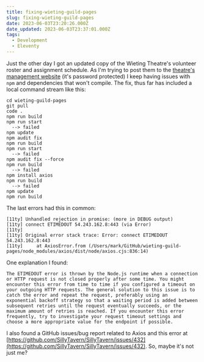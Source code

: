 ```yaml
---
title: fixing-wieting-guild-pages
slug: fixing-wieting-guild-pages
date: 2023-06-03T23:20:26.000Z
date_updated: 2023-06-03T23:37:01.000Z
tags: 
  - Development
  - Eleventy
---
```


Just the other day I got an updated copy of the Wieting Theatre's volunteer roster and assignment schedule.  As I'm trying to post them to the [theatre's management website](https://wieting-guild.tamatoledo.com) (it's password protected) I keep having issues with `npm` and dependencies that won't compile.  The fix, thus far has included a local command stream like this:

    cd wieting-guild-pages
    git pull
    code .
    npm run build
    npm run start 
      --> failed
    npm update
    npm audit fix
    npm run build
    npm run start
      --> failed
    npm audit fix --force
    npm run build
      --> failed
    npm install axios
    npm run build
      --> failed
    npm update
    npm run build
    

The last errors had this in common:

    [11ty] Unhandled rejection in promise: (more in DEBUG output)
    [11ty] connect ETIMEDOUT 54.243.162.8:443 (via Error)
    [11ty] 
    [11ty] Original error stack trace: Error: connect ETIMEDOUT 54.243.162.8:443
    [11ty]     at AxiosError.from (/Users/mark/GitHub/wieting-guild-pages/node_modules/axios/dist/node/axios.cjs:836:14)
    

One explanation I found:

    The ETIMEDOUT error is thrown by the Node.js runtime when a connection or HTTP request is not closed properly after some time. You might encounter this error from time to time if you configured a timeout on your outgoing HTTP requests. The general solution to this issue is to catch the error and repeat the request, preferably using an exponential backoff strategy so that a waiting period is added between subsequent retries until the request eventually succeeds, or the maximum amount of retries is reached. If you encounter this error frequently, try to investigate your request timeout settings and choose a more appropriate value for the endpoint if possible.
    

I also found a GitHub issues/bug report related to Axios and this error at [https://github.com/SillyTavern/SillyTavern/issues/432](https://github.com/SillyTavern/SillyTavern/issues/432).  So, maybe it's not just me?
